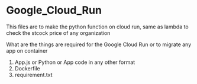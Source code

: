# Google_Cloud_Run
This files are to make the python function on cloud run, same as lambda to check the stcock price of any organization

What are the things are required for the Google Cloud Run or to migrate any app on container

  1. App.js or Python or App code in any other format
  2. Dockerfile
  3. requirement.txt
 

